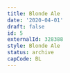 ```yaml
---
title: Blonde Ale
date: '2020-04-01'
draft: false
id: 5
externalId: 328388
style: Blonde Ale
status: archive
capCode: BL
---
```

